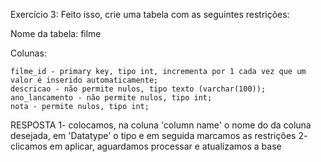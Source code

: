  Exercício 3: Feito isso, crie uma tabela com as seguintes restrições:

Nome da tabela: filme

Colunas:

    filme_id - primary key, tipo int, incrementa por 1 cada vez que um valor é inserido automaticamente;
    descricao - não permite nulos, tipo texto (varchar(100));
    ano_lancamento - não permite nulos, tipo int;
    nota - permite nulos, tipo int;


RESPOSTA
  1- colocamos, na coluna 'column name' o nome do da coluna desejada, em 'Datatype' o tipo e em seguida marcamos as restrições
  2- clicamos em aplicar, aguardamos processar e atualizamos a base

